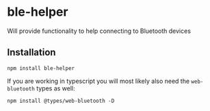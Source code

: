 # ble-helper

Will provide functionality to help connecting to Bluetooth devices

## Installation

```
npm install ble-helper
```

If you are working in typescript you will most likely also need the `web-bluetooth` types as well:

```
npm install @types/web-bluetooth -D
```
